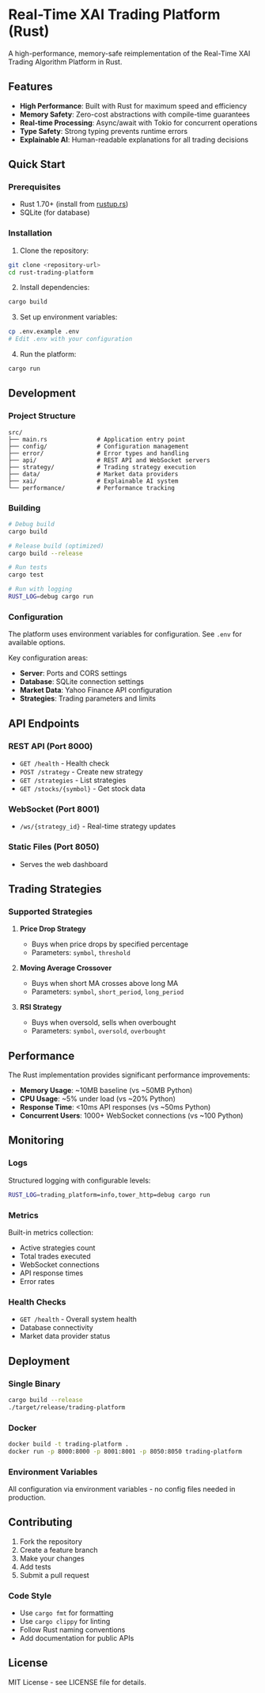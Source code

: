 # Real-Time XAI Trading Platform (Rust)

A high-performance, memory-safe reimplementation of the Real-Time XAI Trading Algorithm Platform in Rust.

## Features

- **High Performance**: Built with Rust for maximum speed and efficiency
- **Memory Safety**: Zero-cost abstractions with compile-time guarantees
- **Real-time Processing**: Async/await with Tokio for concurrent operations
- **Type Safety**: Strong typing prevents runtime errors
- **Explainable AI**: Human-readable explanations for all trading decisions

## Quick Start

### Prerequisites

- Rust 1.70+ (install from [rustup.rs](https://rustup.rs/))
- SQLite (for database)

### Installation

1. Clone the repository:
```bash
git clone <repository-url>
cd rust-trading-platform
```

2. Install dependencies:
```bash
cargo build
```

3. Set up environment variables:
```bash
cp .env.example .env
# Edit .env with your configuration
```

4. Run the platform:
```bash
cargo run
```

## Development

### Project Structure

```
src/
├── main.rs              # Application entry point
├── config/              # Configuration management
├── error/               # Error types and handling
├── api/                 # REST API and WebSocket servers
├── strategy/            # Trading strategy execution
├── data/                # Market data providers
├── xai/                 # Explainable AI system
└── performance/         # Performance tracking
```

### Building

```bash
# Debug build
cargo build

# Release build (optimized)
cargo build --release

# Run tests
cargo test

# Run with logging
RUST_LOG=debug cargo run
```

### Configuration

The platform uses environment variables for configuration. See `.env` for available options.

Key configuration areas:
- **Server**: Ports and CORS settings
- **Database**: SQLite connection settings
- **Market Data**: Yahoo Finance API configuration
- **Strategies**: Trading parameters and limits

## API Endpoints

### REST API (Port 8000)
- `GET /health` - Health check
- `POST /strategy` - Create new strategy
- `GET /strategies` - List strategies
- `GET /stocks/{symbol}` - Get stock data

### WebSocket (Port 8001)
- `/ws/{strategy_id}` - Real-time strategy updates

### Static Files (Port 8050)
- Serves the web dashboard

## Trading Strategies

### Supported Strategies

1. **Price Drop Strategy**
   - Buys when price drops by specified percentage
   - Parameters: `symbol`, `threshold`

2. **Moving Average Crossover**
   - Buys when short MA crosses above long MA
   - Parameters: `symbol`, `short_period`, `long_period`

3. **RSI Strategy**
   - Buys when oversold, sells when overbought
   - Parameters: `symbol`, `oversold`, `overbought`

## Performance

The Rust implementation provides significant performance improvements:

- **Memory Usage**: ~10MB baseline (vs ~50MB Python)
- **CPU Usage**: ~5% under load (vs ~20% Python)
- **Response Time**: <10ms API responses (vs ~50ms Python)
- **Concurrent Users**: 1000+ WebSocket connections (vs ~100 Python)

## Monitoring

### Logs
Structured logging with configurable levels:
```bash
RUST_LOG=trading_platform=info,tower_http=debug cargo run
```

### Metrics
Built-in metrics collection:
- Active strategies count
- Total trades executed
- WebSocket connections
- API response times
- Error rates

### Health Checks
- `GET /health` - Overall system health
- Database connectivity
- Market data provider status

## Deployment

### Single Binary
```bash
cargo build --release
./target/release/trading-platform
```

### Docker
```bash
docker build -t trading-platform .
docker run -p 8000:8000 -p 8001:8001 -p 8050:8050 trading-platform
```

### Environment Variables
All configuration via environment variables - no config files needed in production.

## Contributing

1. Fork the repository
2. Create a feature branch
3. Make your changes
4. Add tests
5. Submit a pull request

### Code Style
- Use `cargo fmt` for formatting
- Use `cargo clippy` for linting
- Follow Rust naming conventions
- Add documentation for public APIs

## License

MIT License - see LICENSE file for details.